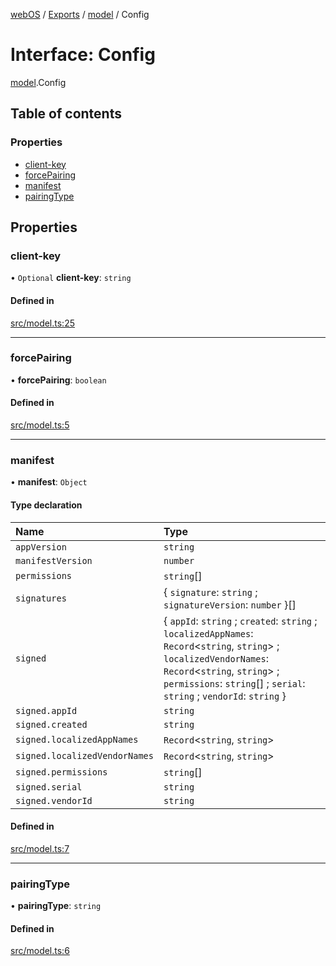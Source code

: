 [webOS](../README.md) / [Exports](../modules.md) / [model](../modules/model.md) / Config

# Interface: Config

[model](../modules/model.md).Config

## Table of contents

### Properties

- [client-key](model.Config.md#client-key)
- [forcePairing](model.Config.md#forcepairing)
- [manifest](model.Config.md#manifest)
- [pairingType](model.Config.md#pairingtype)

## Properties

### client-key

• `Optional` **client-key**: `string`

#### Defined in

[src/model.ts:25](https://github.com/Dabolus/webos-tv/blob/34d8c22/src/model.ts#L25)

___

### forcePairing

• **forcePairing**: `boolean`

#### Defined in

[src/model.ts:5](https://github.com/Dabolus/webos-tv/blob/34d8c22/src/model.ts#L5)

___

### manifest

• **manifest**: `Object`

#### Type declaration

| Name | Type |
| :------ | :------ |
| `appVersion` | `string` |
| `manifestVersion` | `number` |
| `permissions` | `string`[] |
| `signatures` | { `signature`: `string` ; `signatureVersion`: `number`  }[] |
| `signed` | { `appId`: `string` ; `created`: `string` ; `localizedAppNames`: `Record`<`string`, `string`\> ; `localizedVendorNames`: `Record`<`string`, `string`\> ; `permissions`: `string`[] ; `serial`: `string` ; `vendorId`: `string`  } |
| `signed.appId` | `string` |
| `signed.created` | `string` |
| `signed.localizedAppNames` | `Record`<`string`, `string`\> |
| `signed.localizedVendorNames` | `Record`<`string`, `string`\> |
| `signed.permissions` | `string`[] |
| `signed.serial` | `string` |
| `signed.vendorId` | `string` |

#### Defined in

[src/model.ts:7](https://github.com/Dabolus/webos-tv/blob/34d8c22/src/model.ts#L7)

___

### pairingType

• **pairingType**: `string`

#### Defined in

[src/model.ts:6](https://github.com/Dabolus/webos-tv/blob/34d8c22/src/model.ts#L6)
